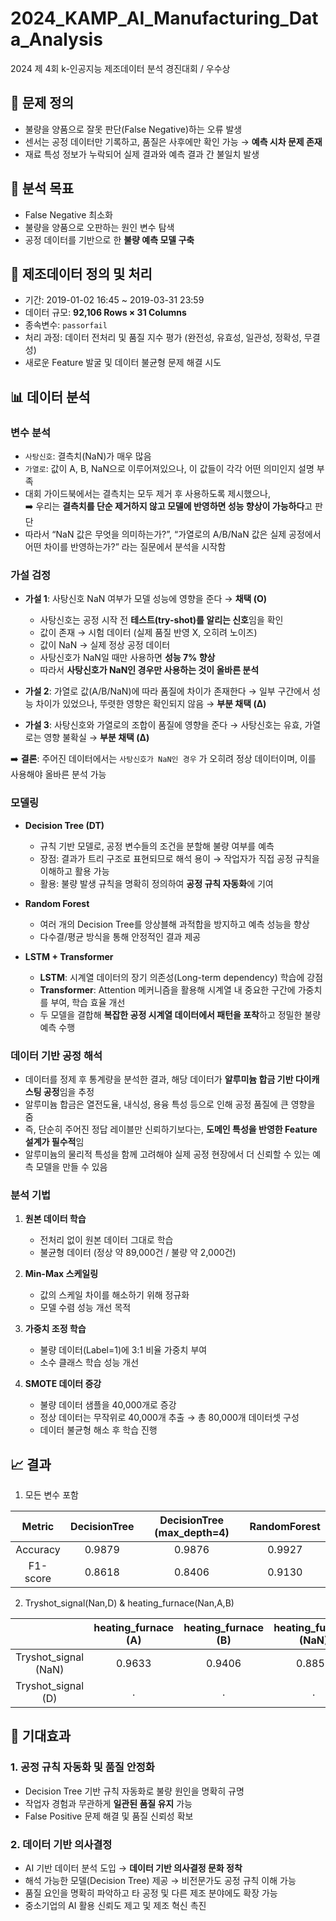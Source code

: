 # 2024_KAMP_AI_Manufacturing_Data_Analysis
2024 제 4회 k-인공지능 제조데이터 분석 경진대회 / 우수상

## 📌 문제 정의
- 불량을 양품으로 잘못 판단(False Negative)하는 오류 발생  
- 센서는 공정 데이터만 기록하고, 품질은 사후에만 확인 가능 → **예측 시차 문제 존재**  
- 재료 특성 정보가 누락되어 실제 결과와 예측 결과 간 불일치 발생  

## 🎯 분석 목표
- False Negative 최소화  
- 불량을 양품으로 오판하는 원인 변수 탐색  
- 공정 데이터를 기반으로 한 **불량 예측 모델 구축**

## 🔧 제조데이터 정의 및 처리
- 기간: 2019-01-02 16:45 ~ 2019-03-31 23:59  
- 데이터 규모: **92,106 Rows × 31 Columns**  
- 종속변수: `passorfail`  
- 처리 과정: 데이터 전처리 및 품질 지수 평가 (완전성, 유효성, 일관성, 정확성, 무결성)  
- 새로운 Feature 발굴 및 데이터 불균형 문제 해결 시도


## 📊 데이터 분석
### **변수 분석**
   - `사탕신호`: 결측치(NaN)가 매우 많음  
   - `가열로`: 값이 A, B, NaN으로 이루어져있으나, 이 값들이 각각 어떤 의미인지 설명 부족  
   - 대회 가이드북에서는 결측치는 모두 제거 후 사용하도록 제시했으나,  
     ➡️ 우리는 **결측치를 단순 제거하지 않고 모델에 반영하면 성능 향상이 가능하다**고 판단  
   - 따라서 “NaN 값은 무엇을 의미하는가?”, “가열로의 A/B/NaN 값은 실제 공정에서 어떤 차이를 반영하는가?” 라는 질문에서 분석을 시작함
  
### **가설 검정**
- **가설 1**: 사탕신호 NaN 여부가 모델 성능에 영향을 준다 → **채택 (O)**
    - 사탕신호는 공정 시작 전 **테스트(try-shot)를 알리는 신호**임을 확인  
    - 값이 존재 → 시험 데이터 (실제 품질 반영 X, 오히려 노이즈)  
    - 값이 NaN → 실제 정상 공정 데이터
    - 사탕신호가 NaN일 때만 사용하면 **성능 7% 향상**
    - 따라서 **사탕신호가 NaN인 경우만 사용하는 것이 올바른 분석**  

- **가설 2**: 가열로 값(A/B/NaN)에 따라 품질에 차이가 존재한다 → 일부 구간에서 성능 차이가 있었으나, 뚜렷한 영향은 확인되지 않음 → **부분 채택 (Δ)**  

- **가설 3**: 사탕신호와 가열로의 조합이 품질에 영향을 준다 → 사탕신호는 유효, 가열로는 영향 불확실 → **부분 채택 (Δ)**  

➡️ **결론**: 주어진 데이터에서는 `사탕신호가 NaN인 경우` 가 오히려 정상 데이터이며, 이를 사용해야 올바른 분석 가능

### 모델링

- **Decision Tree (DT)**  
  - 규칙 기반 모델로, 공정 변수들의 조건을 분할해 불량 여부를 예측  
  - 장점: 결과가 트리 구조로 표현되므로 해석 용이 → 작업자가 직접 공정 규칙을 이해하고 활용 가능  
  - 활용: 불량 발생 규칙을 명확히 정의하여 **공정 규칙 자동화**에 기여  

- **Random Forest**  
  - 여러 개의 Decision Tree를 앙상블해 과적합을 방지하고 예측 성능을 향상  
  - 다수결/평균 방식을 통해 안정적인 결과 제공  

- **LSTM + Transformer**  
  - **LSTM**: 시계열 데이터의 장기 의존성(Long-term dependency) 학습에 강점  
  - **Transformer**: Attention 메커니즘을 활용해 시계열 내 중요한 구간에 가중치를 부여, 학습 효율 개선  
  - 두 모델을 결합해 **복잡한 공정 시계열 데이터에서 패턴을 포착**하고 정밀한 불량 예측 수행  

### 데이터 기반 공정 해석
- 데이터를 정제 후 통계량을 분석한 결과, 해당 데이터가 **알루미늄 합금 기반 다이캐스팅 공정**임을 추정  
- 알루미늄 합금은 열전도율, 내식성, 용융 특성 등으로 인해 공정 품질에 큰 영향을 줌  
- 즉, 단순히 주어진 정답 레이블만 신뢰하기보다는, **도메인 특성을 반영한 Feature 설계가 필수적**임  
- 알루미늄의 물리적 특성을 함께 고려해야 실제 공정 현장에서 더 신뢰할 수 있는 예측 모델을 만들 수 있음


### 분석 기법
1. **원본 데이터 학습**  
   - 전처리 없이 원본 데이터 그대로 학습  
   - 불균형 데이터 (정상 약 89,000건 / 불량 약 2,000건)  

2. **Min-Max 스케일링**  
   - 값의 스케일 차이를 해소하기 위해 정규화  
   - 모델 수렴 성능 개선 목적  

3. **가중치 조정 학습**  
   - 불량 데이터(Label=1)에 3:1 비율 가중치 부여  
   - 소수 클래스 학습 성능 개선  

4. **SMOTE 데이터 증강**  
   - 불량 데이터 샘플을 40,000개로 증강  
   - 정상 데이터는 무작위로 40,000개 추출 → 총 80,000개 데이터셋 구성  
   - 데이터 불균형 해소 후 학습 진행 


## 📈 결과
1. 모든 변수 포함
   
| Metric    | DecisionTree | DecisionTree (max_depth=4) | RandomForest |
|:---------:|:------------:|:--------------------------:|:------------:|
| Accuracy  | 0.9879       | 0.9876                     | 0.9927       |
| F1-score  | 0.8618       | 0.8406                     | 0.9130       |

2. Tryshot_signal(Nan,D) & heating_furnace(Nan,A,B)
   
|                  | heating_furnace (A) | heating_furnace (B) | heating_furnace (NaN) |
|:----------------:|:-------------------:|:-------------------:|:---------------------:|
| Tryshot_signal (NaN) | 0.9633              | 0.9406              | 0.8853                |
| Tryshot_signal (D)   | .                   | .                   | .                     |


## 🚀 기대효과
### 1. 공정 규칙 자동화 및 품질 안정화
- Decision Tree 기반 규칙 자동화로 불량 원인을 명확히 규명  
- 작업자 경험과 무관하게 **일관된 품질 유지** 가능  
- False Positive 문제 해결 및 품질 신뢰성 확보  

### 2. 데이터 기반 의사결정
- AI 기반 데이터 분석 도입 → **데이터 기반 의사결정 문화 정착**  
- 해석 가능한 모델(Decision Tree) 제공 → 비전문가도 공정 규칙 이해 가능  
- 품질 요인을 명확히 파악하고 타 공정 및 다른 제조 분야에도 확장 가능  
- 중소기업의 AI 활용 신뢰도 제고 및 제조 혁신 촉진
